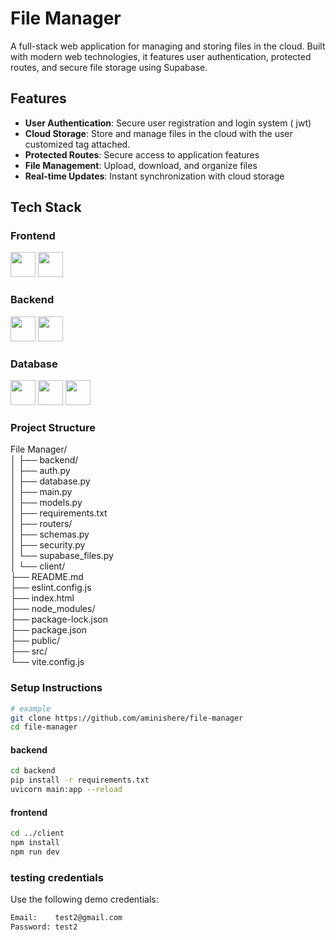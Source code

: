 # File Manager

A full-stack web application for managing and storing files in the cloud. Built with modern web technologies, it features user authentication, protected routes, and secure file storage using Supabase.

## Features

- **User Authentication**: Secure user registration and login system ( jwt)
- **Cloud Storage**: Store and manage files in the cloud with the user customized tag attached.
- **Protected Routes**: Secure access to application features
- **File Management**: Upload, download, and organize files
- **Real-time Updates**: Instant synchronization with cloud storage

## Tech Stack

### Frontend
 <img src="https://cdn.jsdelivr.net/gh/devicons/devicon@latest/icons/react/react-original.svg" width="40" height="40" />  <img src="https://cdn.jsdelivr.net/gh/devicons/devicon@latest/icons/tailwindcss/tailwindcss-original.svg"  width="40" height="40" />
          
          

### Backend
  <img src="https://cdn.jsdelivr.net/gh/devicons/devicon@latest/icons/fastapi/fastapi-original.svg" width="40" height="40"  /> <img src="https://cdn.jsdelivr.net/gh/devicons/devicon@latest/icons/sqlalchemy/sqlalchemy-original.svg" width="40" height="40" />
          

### Database
 <img src="https://cdn.jsdelivr.net/gh/devicons/devicon@latest/icons/postgresql/postgresql-original.svg" width="40" height="40" /> <img src="https://cdn.jsdelivr.net/gh/devicons/devicon@latest/icons/azuresqldatabase/azuresqldatabase-original.svg" width="40" height="40" /> <img src="https://cdn.jsdelivr.net/gh/devicons/devicon@latest/icons/supabase/supabase-original.svg" width="40" height="40" />
          

### Project Structure

File Manager/  
│
├── backend/  
│ ├── auth.py  
│ ├── database.py  
│ ├── main.py  
│ ├── models.py  
│ ├── requirements.txt  
│ ├── routers/  
│ ├── schemas.py  
│ ├── security.py  
│ └── supabase_files.py  
│
└── client/  
├── README.md  
├── eslint.config.js  
├── index.html  
├── node_modules/  
├── package-lock.json  
├── package.json  
├── public/  
├── src/  
└── vite.config.js  


### Setup Instructions

```bash
# example
git clone https://github.com/aminishere/file-manager
cd file-manager
```
#### backend

```bash
cd backend
pip install -r requirements.txt
uvicorn main:app --reload
```
#### frontend
```bash
cd ../client
npm install
npm run dev
```

### testing credentials

Use the following demo credentials:

```txt
Email:    test2@gmail.com
Password: test2


